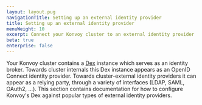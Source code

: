 ```yaml
---
layout: layout.pug
navigationTitle: Setting up an external identity provider
title: Setting up an external identity provider
menuWeight: 10
excerpt: Connect your Konvoy cluster to an external identity provider
beta: true
enterprise: false
---
```


Your Konvoy cluster contains a [Dex](https://github.com/dexidp/dex) instance which serves as an identity broker.
Towards cluster internals this Dex instance appears as an OpenID Connect identity provider.
Towards cluster-external identity providers it can appear as a relying party, through a variety of interfaces (LDAP, SAML, OAuth2, ...).
This section contains documentation for how to configure Konvoy's Dex against popular types of external identity providers.
